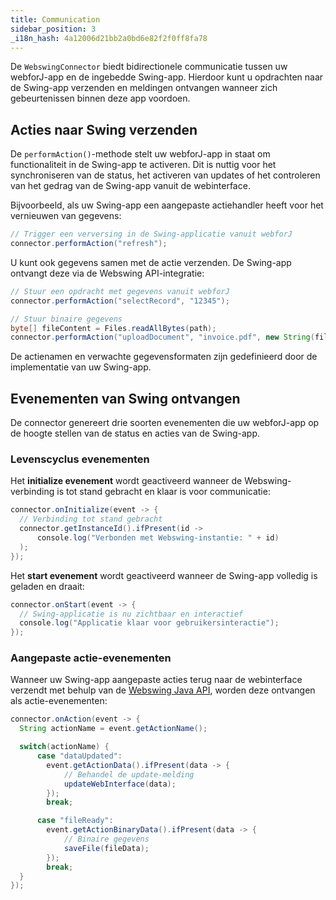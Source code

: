 ```yaml
---
title: Communication
sidebar_position: 3
_i18n_hash: 4a12006d21bb2a0bd6e82f2f0ff8fa78
---
```

De `WebswingConnector` biedt bidirectionele communicatie tussen uw webforJ-app en de ingebedde Swing-app. Hierdoor kunt u opdrachten naar de Swing-app verzenden en meldingen ontvangen wanneer zich gebeurtenissen binnen deze app voordoen.

## Acties naar Swing verzenden

De `performAction()`-methode stelt uw webforJ-app in staat om functionaliteit in de Swing-app te activeren. Dit is nuttig voor het synchroniseren van de status, het activeren van updates of het controleren van het gedrag van de Swing-app vanuit de webinterface.

Bijvoorbeeld, als uw Swing-app een aangepaste actiehandler heeft voor het vernieuwen van gegevens:

```java
// Trigger een verversing in de Swing-applicatie vanuit webforJ
connector.performAction("refresh");
```

U kunt ook gegevens samen met de actie verzenden. De Swing-app ontvangt deze via de Webswing API-integratie:

```java
// Stuur een opdracht met gegevens vanuit webforJ
connector.performAction("selectRecord", "12345");

// Stuur binaire gegevens
byte[] fileContent = Files.readAllBytes(path);
connector.performAction("uploadDocument", "invoice.pdf", new String(fileContent));
```

De actienamen en verwachte gegevensformaten zijn gedefinieerd door de implementatie van uw Swing-app.

## Evenementen van Swing ontvangen

De connector genereert drie soorten evenementen die uw webforJ-app op de hoogte stellen van de status en acties van de Swing-app.

### Levenscyclus evenementen

Het **initialize evenement** wordt geactiveerd wanneer de Webswing-verbinding is tot stand gebracht en klaar is voor communicatie:

```java
connector.onInitialize(event -> {
  // Verbinding tot stand gebracht
  connector.getInstanceId().ifPresent(id ->
      console.log("Verbonden met Webswing-instantie: " + id)
  );
});
```

Het **start evenement** wordt geactiveerd wanneer de Swing-app volledig is geladen en draait:

```java
connector.onStart(event -> {
  // Swing-applicatie is nu zichtbaar en interactief
  console.log("Applicatie klaar voor gebruikersinteractie");
});
```

### Aangepaste actie-evenementen

Wanneer uw Swing-app aangepaste acties terug naar de webinterface verzendt met behulp van de [Webswing Java API](https://www.webswing.org/docs/25.1/integrate/api), worden deze ontvangen als actie-evenementen:

```java
connector.onAction(event -> {
  String actionName = event.getActionName();

  switch(actionName) {
      case "dataUpdated":
        event.getActionData().ifPresent(data -> {
            // Behandel de update-melding
            updateWebInterface(data);
        });
        break;

      case "fileReady":
        event.getActionBinaryData().ifPresent(data -> {
            // Binaire gegevens
            saveFile(fileData);
        });
        break;
  }
});
```
